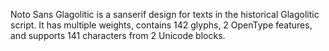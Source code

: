 Noto Sans Glagolitic is a sanserif design for texts in the historical Glagolitic script. It has multiple weights, contains 142 glyphs, 2 OpenType features, and supports 141 characters from 2 Unicode blocks.